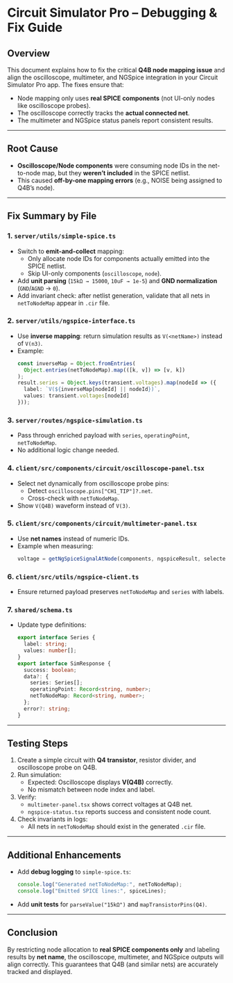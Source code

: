 # Circuit Simulator Pro – Debugging & Fix Guide

## Overview
This document explains how to fix the critical **Q4B node mapping issue** and align the oscilloscope, multimeter, and NGSpice integration in your Circuit Simulator Pro app. The fixes ensure that:
- Node mapping only uses **real SPICE components** (not UI-only nodes like oscilloscope probes).
- The oscilloscope correctly tracks the **actual connected net**.
- The multimeter and NGSpice status panels report consistent results.

---

## Root Cause
- **Oscilloscope/Node components** were consuming node IDs in the net-to-node map, but they **weren’t included** in the SPICE netlist.
- This caused **off-by-one mapping errors** (e.g., NOISE being assigned to Q4B’s node).

---

## Fix Summary by File

### 1. `server/utils/simple-spice.ts`
- Switch to **emit-and-collect** mapping:
  - Only allocate node IDs for components actually emitted into the SPICE netlist.
  - Skip UI-only components (`oscilloscope`, `node`).
- Add **unit parsing** (`15kΩ → 15000`, `10uF → 1e-5`) and **GND normalization** (`GND`/`AGND` → `0`).
- Add invariant check: after netlist generation, validate that all nets in `netToNodeMap` appear in `.cir` file.

### 2. `server/utils/ngspice-interface.ts`
- Use **inverse mapping**: return simulation results as `V(<netName>)` instead of `V(n3)`.
- Example:
  ```ts
  const inverseMap = Object.fromEntries(
    Object.entries(netToNodeMap).map(([k, v]) => [v, k])
  );
  result.series = Object.keys(transient.voltages).map(nodeId => ({
    label: `V(${inverseMap[nodeId] || nodeId})`,
    values: transient.voltages[nodeId]
  }));
  ```

### 3. `server/routes/ngspice-simulation.ts`
- Pass through enriched payload with `series`, `operatingPoint`, `netToNodeMap`.
- No additional logic change needed.

### 4. `client/src/components/circuit/oscilloscope-panel.tsx`
- Select net dynamically from oscilloscope probe pins:
  - Detect `oscilloscope.pins["CH1_TIP"]?.net`.
  - Cross-check with `netToNodeMap`.
- Show `V(Q4B)` waveform instead of `V(3)`.

### 5. `client/src/components/circuit/multimeter-panel.tsx`
- Use **net names** instead of numeric IDs.
- Example when measuring:
  ```ts
  voltage = getNgSpiceSignalAtNode(components, ngspiceResult, selectedNet);
  ```

### 6. `client/src/utils/ngspice-client.ts`
- Ensure returned payload preserves `netToNodeMap` and `series` with labels.

### 7. `shared/schema.ts`
- Update type definitions:
  ```ts
  export interface Series {
    label: string;
    values: number[];
  }
  export interface SimResponse {
    success: boolean;
    data?: {
      series: Series[];
      operatingPoint: Record<string, number>;
      netToNodeMap: Record<string, number>;
    };
    error?: string;
  }
  ```

---

## Testing Steps
1. Create a simple circuit with **Q4 transistor**, resistor divider, and oscilloscope probe on Q4B.
2. Run simulation:
   - Expected: Oscilloscope displays **V(Q4B)** correctly.
   - No mismatch between node index and label.
3. Verify:
   - `multimeter-panel.tsx` shows correct voltages at Q4B net.
   - `ngspice-status.tsx` reports success and consistent node count.
4. Check invariants in logs:
   - All nets in `netToNodeMap` should exist in the generated `.cir` file.

---

## Additional Enhancements
- Add **debug logging** to `simple-spice.ts`:
  ```ts
  console.log("Generated netToNodeMap:", netToNodeMap);
  console.log("Emitted SPICE lines:", spiceLines);
  ```
- Add **unit tests** for `parseValue("15kΩ")` and `mapTransistorPins(Q4)`.

---

## Conclusion
By restricting node allocation to **real SPICE components only** and labeling results by **net name**, the oscilloscope, multimeter, and NGSpice outputs will align correctly. This guarantees that Q4B (and similar nets) are accurately tracked and displayed.
